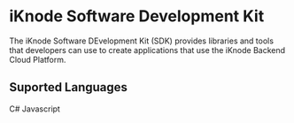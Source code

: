 # iKnode Software Development Kit

The iKnode Software DEvelopment Kit (SDK) provides libraries and tools that developers can use to create applications that use the iKnode Backend Cloud Platform.

## Suported Languages
C#
Javascript 

